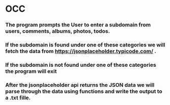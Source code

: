 # OCC

### The program prompts the User to enter a subdomain from users, comments, albums, photos, todos.

### If the subdomain is found under one of these categories we will fetch the data from https://jsonplaceholder.typicode.com/ .

### If the subdomain is not found under one of these categories the program will exit

### After the jsonplaceholder api returns the JSON data we will parse through the data using functions and write the output to a .txt fille.
      
